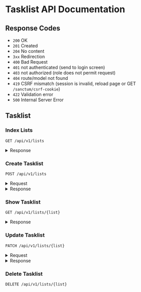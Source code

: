 # Tasklist API Documentation

## Response Codes
- `200` OK
- `201` Created
- `204` No content
- `3xx` Redirection
- `400` Bad Request
- `401` not authenticated (send to login screen)
- `403` not authorized (role does not permit request)
- `404` route/model not found
- `419` CSRF mismatch (session is invalid, reload page or GET `/sanctum/csrf-cookie`)
- `422` Validation error
- `500` Internal Server Error

## Tasklist

### Index Lists
`GET /api/v1/lists`
<details>
<summary>Response</summary>
<p>

```json
[
	{
		"id": 1,
		"created_at": "2019-02-30T00:00:00.000000Z",
		"updated_at": "2020-11-29T00:00:00.000000Z",
		"name": "chores",
		"user_id": 2   
	}
	{
		"id": 2,
		"created_at": "2020-02-19T00:00:00.000000Z",
		"updated_at": "2020-04-11T00:00:00.000000Z",
		"name": "work",
		"user_id": 2   
	}
	{
		"id": 3,
		"created_at": "2020-02-03T00:00:00.000000Z",
		"updated_at": "2020-03-19T00:00:00.000000Z",
		"name": "meetings",
		"user_id": 2   
	}
	
]
```

</p>
</details>

### Create Tasklist
`POST /api/v1/lists`
<details>
<summary>Request</summary>
<p>

```json
    {
        "name": "monday report"
    }
```
</p>
</details>

<details>
<summary>Response</summary>
<p>

```json
{
    "id": 9,
    "name": "monday report"
}
```

</p>
</details>

### Show Tasklist
`GET /api/v1/lists/{list}`

<details>
<summary>Response</summary>
<p>

```json
[
	{
		"id": 1,
		"name": "preparation",
		"completed": true,
		"list_id": 3,
		"created_at": "2020-01-19T00:00:00.000000Z",
		"updated_at": "2020-01-19T00:00:00.000000Z",
	}
	{
		"id": 2,
		"name": "standup",
		"completed": true,
		"list_id": 3,
		"created_at": "2020-01-19T00:00:00.000000Z",
		"updated_at": "2020-01-20T00:00:00.000000Z",
	}
	{
		"id": 3,
		"name": "breakout",
		"completed": false,
		"list_id": 3,
		"created_at": "2020-01-19T00:00:00.000000Z",
		"updated_at": "2020-01-20T00:00:00.000000Z",
	}
	{
		"id": 4,
		"name": "report",
		"completed": false,
		"list_id": 3,
		"created_at": "2020-01-19T00:00:00.000000Z",
		"updated_at": "2020-01-20T00:00:00.000000Z",
	}
]
```

</p>
</details>

### Update Tasklist
`PATCH /api/v1/lists/{list}`
<details>
<summary>Request</summary>
<p>

```json
    {
        "name": "chores-updated",
    }
```
</p>
</details>

<details>
<summary>Response</summary>
<p>

```json
	{
		"id": 1,
		"created_at": "2019-02-30T00:00:00.000000Z",
		"updated_at": "2020-11-29T00:00:00.000000Z",
		"name": "chores-updated",
		"user_id": 2   
	}
```

</p>
</details>

### Delete Tasklist
`DELETE /api/v1/lists/{list}`